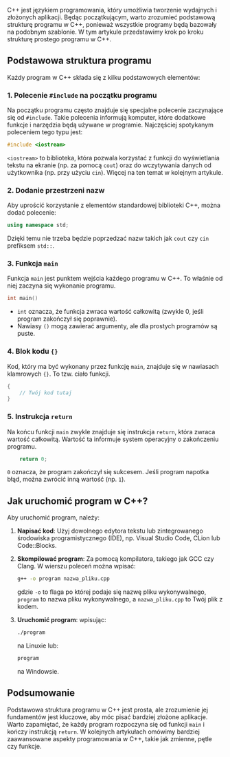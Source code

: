 
C++ jest językiem programowania, który umożliwia tworzenie wydajnych i złożonych aplikacji. Będąc początkującym, warto zrozumieć podstawową strukturę programu w C++, ponieważ wszystkie programy będą bazowały na podobnym szablonie. W tym artykule przedstawimy krok po kroku strukturę prostego programu w C++.

## Podstawowa struktura programu

Każdy program w C++ składa się z kilku podstawowych elementów:

### 1. Polecenie `#include` na początku programu
Na początku programu często znajduje się specjalne polecenie zaczynające się od `#include`. Takie polecenia informują komputer, które dodatkowe funkcje i narzędzia będą używane w programie. Najczęściej spotykanym poleceniem tego typu jest:

```cpp
#include <iostream>
```

`<iostream>` to biblioteka, która pozwala korzystać z funkcji do wyświetlania tekstu na ekranie (np. za pomocą `cout`) oraz do wczytywania danych od użytkownika (np. przy użyciu `cin`). Więcej na ten temat w kolejnym artykule.

### 2. Dodanie przestrzeni nazw

Aby uprościć korzystanie z elementów standardowej biblioteki C++, można dodać polecenie:

```cpp
using namespace std;
```

Dzięki temu nie trzeba będzie poprzedzać nazw takich jak `cout` czy `cin` prefiksem `std::`.
### 3. Funkcja `main`

Funkcja `main` jest punktem wejścia każdego programu w C++. To właśnie od niej zaczyna się wykonanie programu.

```cpp
int main()
```

- `int` oznacza, że funkcja zwraca wartość całkowitą (zwykle 0, jeśli program zakończył się poprawnie).
- Nawiasy `()` mogą zawierać argumenty, ale dla prostych programów są puste.

### 4. Blok kodu `{}`

Kod, który ma być wykonany przez funkcję `main`, znajduje się w nawiasach klamrowych `{}`. To tzw. ciało funkcji.

```cpp
{
    // Twój kod tutaj
}
```

### 5. Instrukcja `return`

Na końcu funkcji `main` zwykle znajduje się instrukcja `return`, która zwraca wartość całkowitą. Wartość ta informuje system operacyjny o zakończeniu programu.

```cpp
    return 0;
```

`0` oznacza, że program zakończył się sukcesem. Jeśli program napotka błąd, można zwrócić inną wartość (np. `1`).
## Jak uruchomić program w C++?

Aby uruchomić program, należy:

1. **Napisać kod**: Użyj dowolnego edytora tekstu lub zintegrowanego środowiska programistycznego (IDE), np. Visual Studio Code, CLion lub Code::Blocks.
2. **Skompilować program**: Za pomocą kompilatora, takiego jak GCC czy Clang. W wierszu poleceń można wpisać:
   ```bash
   g++ -o program nazwa_pliku.cpp
   ```
   gdzie `-o` to flaga po której podaje się nazwę pliku wykonywalnego, `program` to nazwa pliku wykonywalnego, a `nazwa_pliku.cpp` to Twój plik z kodem.
   
3. **Uruchomić program**: wpisując:
   ```bash
   ./program
   ```
   na Linuxie lub:
   ```bash
   program
   ```
   na Windowsie.
## Podsumowanie

Podstawowa struktura programu w C++ jest prosta, ale zrozumienie jej fundamentów jest kluczowe, aby móc pisać bardziej złożone aplikacje. Warto zapamiętać, że każdy program rozpoczyna się od funkcji `main` i kończy instrukcją `return`. W kolejnych artykułach omówimy bardziej zaawansowane aspekty programowania w C++, takie jak zmienne, pętle czy funkcje.
